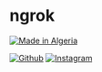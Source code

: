 # ngrok

<p align="left">
<a href="#"><img title="Made in Algeria" src="https://img.shields.io/badge/MADE%20IN-Algérie-green?colorA=%23ff0000&colorB=%23017e40&style=for-the-badge"></a>
<a href ="#"><src="https://img.shields.io/amo/stars/:addonId"></a>

[![Github](https://img.shields.io/badge/Github-python-life-green?style=for-the-badge&logo=github)](https://github.com/python-life)
[![Instagram](https://img.shields.io/badge/IG-%40python.life-red?style=for-the-badge&logo=instagram)](https://www.instagram.com/python.life)
